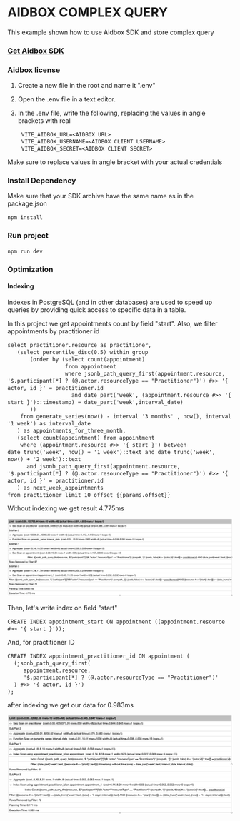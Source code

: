 # AIDBOX COMPLEX QUERY

This example shown how to use Aidbox SDK and store complex query



### [Get Aidbox SDK](../README.md)

### Aidbox license
1. Create a new file in the root and name it ".env"
2. Open the .env file in a text editor.
3. In the .env file, write the following, replacing the values in angle brackets with real 

        VITE_AIDBOX_URL=<AIDBOX URL>
        VITE_AIDBOX_USERNAME=<AIDBOX CLIENT USERNAME>
        VITE_AIDBOX_SECRET=<AIDBOX CLIENT SECRET>

Make sure to replace values in angle bracket with your actual credentials

### Install Dependency

Make sure that your SDK archive have the same name as in the package.json

    npm install


### Run project
    
    npm run dev

### Optimization

#### Indexing

Indexes in PostgreSQL (and in other databases) are used to speed up
queries by providing quick access to specific data in a table.

In this project we get appointments count by field "start". Also, we filter appointments by practitioner id

    select practitioner.resource as practitioner,
       (select percentile_disc(0.5) within group
           (order by (select count(appointment)
                      from appointment
                      where jsonb_path_query_first(appointment.resource, '$.participant[*] ? (@.actor.resourceType == "Practitioner")') #>> '{ actor, id }' = practitioner.id
                        and date_part('week', (appointment.resource #>> '{ start }')::timestamp) = date_part('week',interval_date)
           ))
        from generate_series(now() - interval '3 months' , now(), interval '1 week') as interval_date
       ) as appointments_for_three_month,
       (select count(appointment) from appointment
        where (appointment.resource #>> '{ start }') between date_trunc('week', now() + '1 week')::text and date_trunc('week', now() + '2 week')::text
          and jsonb_path_query_first(appointment.resource, '$.participant[*] ? (@.actor.resourceType == "Practitioner")') #>> '{ actor, id }' = practitioner.id
       ) as next_week_appointments
    from practitioner limit 10 offset {{params.offset}}

Without indexing we get result 4.775ms

![before indexing (4.7ms)](../assets/before-index.webp)

Then, let's write index on field "start"
      
    CREATE INDEX appointment_start ON appointment ((appointment.resource #>> '{ start }'));

And, for practitioner ID

    CREATE INDEX appointment_practitioner_id ON appointment (
      (jsonb_path_query_first(
         appointment.resource,
         '$.participant[*] ? (@.actor.resourceType == "Practitioner")'
      ) #>> '{ actor, id }')
    );

after indexing we get our data for 0.983ms

![after indexing (0.983ms)](../assets/after-index.webp)





